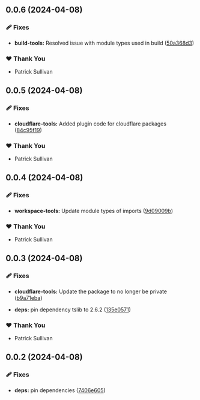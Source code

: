 ## 0.0.6 (2024-04-08)


### 🩹 Fixes

- **build-tools:** Resolved issue with module types used in build ([50a368d3](https://github.com/storm-software/storm-ops/commit/50a368d3))


### ❤️  Thank You

- Patrick Sullivan

## 0.0.5 (2024-04-08)


### 🩹 Fixes

- **cloudflare-tools:** Added plugin code for cloudflare packages ([84c95f19](https://github.com/storm-software/storm-ops/commit/84c95f19))


### ❤️  Thank You

- Patrick Sullivan

## 0.0.4 (2024-04-08)


### 🩹 Fixes

- **workspace-tools:** Update module types of imports ([9d09009b](https://github.com/storm-software/storm-ops/commit/9d09009b))


### ❤️  Thank You

- Patrick Sullivan

## 0.0.3 (2024-04-08)


### 🩹 Fixes

- **cloudflare-tools:** Update the package to no longer be private ([b9a71eba](https://github.com/storm-software/storm-ops/commit/b9a71eba))

- **deps:** pin dependency tslib to 2.6.2 ([135e0571](https://github.com/storm-software/storm-ops/commit/135e0571))


### ❤️  Thank You

- Patrick Sullivan

## 0.0.2 (2024-04-08)

### 🩹 Fixes

- **deps:** pin dependencies ([7406e605](https://github.com/storm-software/storm-ops/commit/7406e605))
